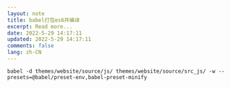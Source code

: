 ```yaml
---
layout: note
title: babel打包es6并编译
excerpt: Read more...
date: 2022-5-29 14:17:11
updated: 2022-5-29 14:17:11
comments: false
lang: zh-CN
---
```


`babel -d themes/website/source/js/ themes/website/source/src_js/ -w --presets=@babel/preset-env,babel-preset-minify`
  